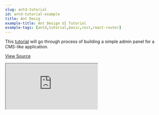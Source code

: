 ```yaml
---
slug: antd-tutorial
id: antd-tutorial-example
title: Ant Desig
example-title: Ant Design UI Tutorial
example-tags: [antd,tutorial,basic,rest,react-router]
---
```


This [tutorial](/docs/tutorials/ant-design-tutorial/) will go through process of building a simple admin panel for a CMS-like application.
<br/>

[View Source](https://github.com/pankod/refine/tree/master/examples/tutorial)

<iframe loading="lazy" src="https://stackblitz.com//github/pankod/refine/tree/master/examples/tutorial/antd?embed=1&view=preview&theme=dark&preset=node"
    style={{width: "100%", height:"80vh", border: "0px", borderRadius: "8px", overflow:"hidden"}}
    title="refine-tutorial"
></iframe>
